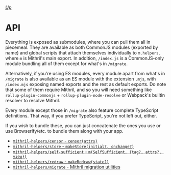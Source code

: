 [*Up*](./README.md)

# API

Everything is exposed as submodules, where you can pull them all in piecemeal. They are available as both CommonJS modules (exported by name) and global scripts that attach themselves individually to `m.helpers`, where `m` is Mithril's main export. In addition, `/index.js` is a CommonJS-only module bundling all of them except for what's in `/migrate`.

Alternatively, if you're using ES modules, every module apart from what's in `/migrate` is also available as an ES module with the extension `.mjs`, with `/index.mjs` exposing named exports and the rest as default exports. Do note that some of them require Mithril, and so you will need something like `rollup-plugin-commonjs` + `rollup-plugin-node-resolve` or Webpack's builtin resolver to resolve Mithril.

Every module except those in `/migrate` also feature complete TypeScript definitions. That way, if you prefer TypeScript, you're not left out, either.

If you wish to bundle these, you can just concatenate the ones you use or use Browserify/etc. to bundle them along with your app.

- [`mithril-helpers/censor` - `censor(attrs)`](./censor.md)
- [`mithril-helpers/store` - `makeStore(initial?, onchange?)`](./store.md)
- [`mithril-helpers/self-sufficient` - `m(SelfSufficient, {tag?, attrs?, view})`](./self-sufficient.md)
- [`mithril-helpers/redraw` - `makeRedraw(state?)`](./redraw.md)
- [`mithril-helpers/migrate` - Mithril migration utilities](./migrate.md)
